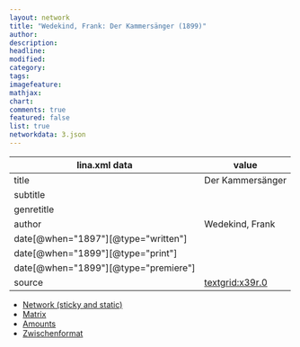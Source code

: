 ```yaml
---
layout: network
title: "Wedekind, Frank: Der Kammersänger (1899)"
author:
description:
headline:
modified:
category:
tags:
imagefeature: 
mathjax: 
chart: 
comments: true
featured: false
list: true
networkdata: 3.json
---
```

lina.xml data  | value
------------- | -------------
title|Der Kammersänger
subtitle|
genretitle|
author|Wedekind, Frank
date[@when="1897"][@type="written"]|
date[@when="1899"][@type="print"]|
date[@when="1899"][@type="premiere"]|
source|[textgrid:x39r.0](https://textgridlab.org/1.0/tgcrud-public/rest/textgrid:x39r.0/data)



* [Network (sticky and static)](/linas/network3)
* [Matrix](/linas/matrix3)
* [Amounts](/linas/amount3)
* [Zwischenformat](/linas/lina3 )

